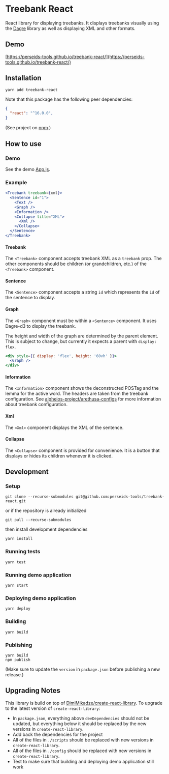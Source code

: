 # Treebank React

React library for displaying treebanks.
It displays treebanks visually using the [Dagre](https://github.com/dagrejs/dagre) library
as well as displaying XML and other formats.

## Demo

[https://perseids-tools.github.io/treebank-react/](https://perseids-tools.github.io/treebank-react/)

## Installation

`yarn add treebank-react`

Note that this package has the following peer dependencies:

```json
{
  "react": "^16.0.0",
}
```

(See project on [npm](https://www.npmjs.com/package/treebank-react).)

## How to use

### Demo

See the demo [App.js](/src/demo/App/App.js).

### Example

```jsx
<Treebank treebank={xml}>
  <Sentence id="1">
    <Text />
    <Graph />
    <Information />
    <Collapse title="XML">
      <Xml />
    </Collapse>
  </Sentence>
</Treebank>
```

#### Treebank

The `<Treebank>` component accepts treebank XML as a `treebank` prop.
The other components should be children (or grandchildren, etc.) of the `<Treebank>` component.

#### Sentence

The `<Sentence>` component accepts a string `id` which represents the `id` of the
sentence to display.

#### Graph

The `<Graph>` component must be within a `<Sentence>` component.
It uses Dagre-d3 to display the treebank.

The height and width of the graph are determined by the parent element.
This is subject to change, but currently it expects a parent with `display: flex`.

```jsx
<div style={{ display: 'flex', height: '60vh' }}>
  <Graph />
</div>
```

#### Information

The `<Information>` component shows the deconstructed POSTag and the lemma for the active word.
The headers are taken from the treebank configuration.
See [alpheios-project/arethusa-configs](https://github.com/alpheios-project/arethusa-configs) for more information about treebank configuration.

#### Xml

The `<Xml>` component displays the XML of the sentence.

#### Collapse

The `<Collapse>` component is provided for convenience.
It is a button that displays or hides its children whenever it is clicked.

## Development

### Setup

```
git clone --recurse-submodules git@github.com:perseids-tools/treebank-react.git
```

or if the repository is already initialized

```
git pull --recurse-submodules
```

then install development dependencies

```
yarn install
```

### Running tests

`yarn test`

### Running demo application

`yarn start`

### Deploying demo application

`yarn deploy`

### Building

`yarn build`

### Publishing

```
yarn build
npm publish
```

(Make sure to update the `version` in `package.json` before publishing a new release.)

## Upgrading Notes

This library is build on top of [DimiMikadze/create-react-library](https://github.com/DimiMikadze/create-react-library).
To upgrade to the latest version of `create-react-library`:

* In `package.json`, everything above `devDependencies` should not be updated,
  but everything below it should be replaced by the new versions in `create-react-library`.
* Add back the dependencies for the project
* All of the files in `./scripts` should be replaced with new versions in `create-react-library`.
* All of the files in `./config` should be replaced with new versions in `create-react-library`.
* Test to make sure that building and deploying demo application still work
